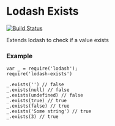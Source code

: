 # Lodash Exists
[![Build Status](https://travis-ci.org/luiselizondo/lodash-exists.svg?branch=master)](https://travis-ci.org/luiselizondo/lodash-exists)

Extends lodash to check if a value exists

### Example
```
var _ = require('lodash');
require('lodash-exists')

_.exists('') // false
_.exists(null) // false
_.exists(undefined) // false
_.exists(true) // true
_.exists(false) // true
_.exists('Some string') // true
_.exists(3) // true
```

